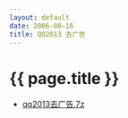 ```yaml
---
layout: default
date: 2006-08-16
title: QQ2013 去广告 
---
```


# {{ page.title }}


- [qq2013去广告.7z][301]


  [301]: ./qq2013去广告.7z          "qq2013去广告.7z"
